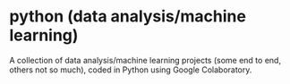 # python (data analysis/machine learning)
A collection of data analysis/machine learning projects (some end to end, others not so much), coded in Python using Google Colaboratory.
